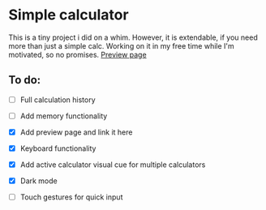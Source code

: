 # Simple calculator

This is a tiny project i did on a whim. However, it is extendable, if you need more than just a simple calc.
Working on it in my free time while I'm motivated, so no promises.
[Preview page]('https://dkrivokapic.com/examples/calc/')

## To do:
- [ ] Full calculation history
- [ ] Add memory functionality
- [x] Add preview page and link it here
- [x] Keyboard functionality
- [x] Add active calculator visual cue for multiple calculators
- [x] Dark mode
- [ ] Touch gestures for quick input


